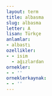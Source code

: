 ```yaml
---
layout: term
title: albasma
slug: albasma
letter: A
lisan: Türkçe
anlamlar:
- albastı
ozellikler:
- - isim
  - ağızlardan
ornekler:
- - ''
orneklerkaynak:
- - ''
---
```

